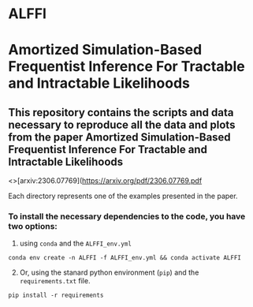 # ALFFI

# Amortized Simulation-Based Frequentist Inference For Tractable and Intractable Likelihoods


## This repository contains the scripts and data necessary to reproduce all the data and plots from the paper **Amortized Simulation-Based Frequentist Inference For Tractable and Intractable Likelihoods**

<>[arxiv:2306.07769](https://arxiv.org/pdf/2306.07769.pdf

Each directory represents one of the examples presented in the paper.  

### To install the necessary dependencies to the code, you have two options: 
1) using `conda` and the `ALFFI_env.yml`

```
conda env create -n ALFFI -f ALFFI_env.yml && conda activate ALFFI
```

2) Or, using the stanard python environment (`pip`) and the `requirements.txt` file.

```
pip install -r requirements
```



